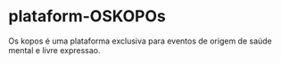 # plataform-OSKOPOs
Os kopos é uma plataforma exclusiva para eventos de origem de saúde mental e livre expressao.          
